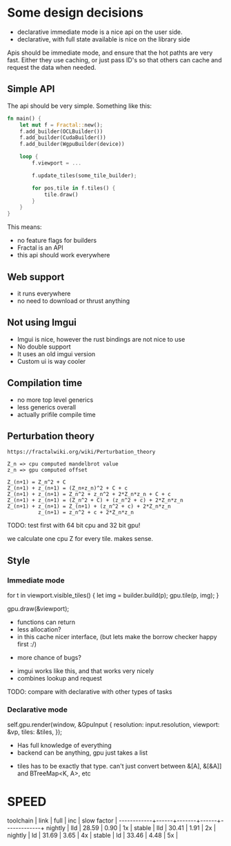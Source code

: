 # Some design decisions


* declarative immediate mode is a nice api on the user side.
* declarative, with full state available is nice on the library side

Apis should be immediate mode, and ensure that the hot pathts are very fast.
Either they use caching, or just pass ID's so that others can cache and request the data when needed.

## Simple API
The api should be very simple.
Something like this:

```rust
fn main() {
    let mut f = Fractal::new();
    f.add_builder(OCLBuilder())
    f.add_builder(CudaBuilder())
    f.add_builder(WgpuBuilder(device))

    loop {
        f.viewport = ...

        f.update_tiles(some_tile_builder);

        for pos,tile in f.tiles() {
            tile.draw()
        }
    }
}
```

This means:
* no feature flags for builders
* Fractal is an API
* this api should work everywhere


## Web support
* it runs everywhere
* no need to download or thrust anything

## Not using Imgui
* Imgui is nice, however the rust bindings are not nice to use
* No double support
* It uses an old imgui version
* Custom ui is way cooler

## Compilation time
* no more top level generics
* less generics overall
* actually prifile compile time


## Perturbation theory

```
https://fractalwiki.org/wiki/Perturbation_theory

Z_n => cpu computed mandelbrot value
z_n => gpu computed offset

Z_(n+1) = Z_n^2 + C
Z_(n+1) + z_(n+1) = (Z_n+z_n)^2 + C + c
Z_(n+1) + z_(n+1) = Z_n^2 + z_n^2 + 2*Z_n*z_n + C + c
Z_(n+1) + z_(n+1) = (Z_n^2 + C) + (z_n^2 + c) + 2*Z_n*z_n
Z_(n+1) + z_(n+1) = Z_(n+1) + (z_n^2 + c) + 2*Z_n*z_n
          z_(n+1) = z_n^2 + c + 2*Z_n*z_n

```

TODO: test first with 64 bit cpu and 32 bit gpu!

we calculate one cpu Z for every tile. makes sense.


## Style

### Immediate mode
for t in viewport.visible_tiles() {
    let img = builder.build(p);
    gpu.tile(p, img);
}

gpu.draw(&viewport);

+ functions can return
+ less allocation?
+ in this cache nicer interface, (but lets  make the borrow checker happy first :/)
- more chance of bugs?
+ imgui works like this, and that works very nicely
+ combines lookup and request

TODO: compare with declarative with other types of tasks


### Declarative mode
self.gpu.render(window, &GpuInput {
    resolution: input.resolution,
    viewport: &vp,
    tiles: &tiles,
});

+ Has full knowledge of everything
+ backend  can be anything, gpu just takes a list
- tiles has to be exactly that type. can't just convert between &[A], &[&A]] and BTreeMap<K, A>, etc

# SPEED

 toolchain  | link | full  | inc  | slow factor |
------------+------+-------+------+-------------+
 nightly    | lld  | 28.59 | 0.90 | 1x          |
 stable     | lld  | 30.41 | 1.91 | 2x          |
 nightly    | ld   | 31.69 | 3.65 | 4x          |
 stable     | ld   | 33.46 | 4.48 | 5x          |
